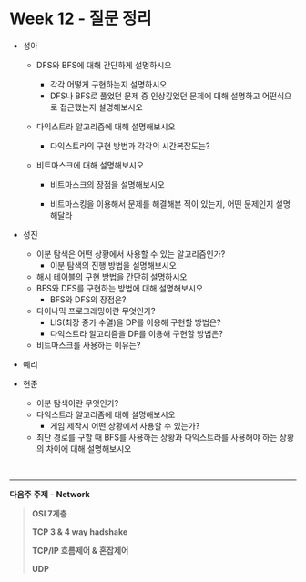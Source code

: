 # Week 12 - 질문 정리

- 성아

  - DFS와 BFS에 대해 간단하게 설명하시오

    - 각각 어떻게 구현하는지 설명하시오
    - DFS나 BFS로 풀었던 문제 중 인상깊었던 문제에 대해 설명하고 어떤식으로 접근했는지 설명해보시오
    
  - 다익스트라 알고리즘에 대해 설명해보시오

    - 다익스트라의 구현 방법과 각각의 시간복잡도는?
    
  - 비트마스크에 대해 설명해보시오

    - 비트마스크의 장점을 설명해보시오 

    - 비트마스킹을 이용해서 문제를 해결해본 적이 있는지, 어떤 문제인지 설명해달라

    

- 성진

  - 이분 탐색은 어떤 상황에서 사용할 수 있는 알고리즘인가?
    - 이분 탐색의 진행 방법을 설명해보시오
  - 해시 테이블의 구현 방법을 간단히 설명하시오
  - BFS와 DFS를 구현하는 방법에 대해 설명해보시오
    - BFS와 DFS의 장점은?
  - 다이나믹 프로그래밍이란 무엇인가?
    - LIS(최장 증가 수열)을 DP를 이용해 구현할 방법은?
    - 다익스트라 알고리즘을 DP를 이용해 구현할 방법은?
  - 비트마스크를 사용하는 이유는?
  
  
  
- 예리

  
  
- 현준

  - 이분 탐색이란 무엇인가?
  - 다익스트라 알고리즘에 대해 설명해보시오
    - 게임 제작시 어떤 상황에서 사용할 수 있는가?
  - 최단 경로를 구할 때 BFS를 사용하는 상황과 다익스트라를 사용해야 하는 상황의 차이에 대해 설명해보시오

<br>

---

**다음주 주제** - **Network**

> **OSI 7계층**
>
> **TCP 3 & 4 way hadshake**
>
> **TCP/IP 흐름제어 & 혼잡제어**
>
> **UDP**

